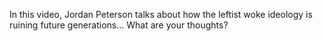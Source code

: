 In this video, Jordan Peterson talks about how the leftist woke ideology is ruining future generations... What are your thoughts?
